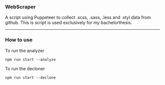 ### WebScraper
A script using Puppeteer to collect .scss, .sass, .less and .styl data from github.
This is script is used exclusively for my bachelorthesis.

-----

### How to use


To run the analyzer
```
npm run start --analyze
```

To run the decloner
```
npm run start --declone
```
